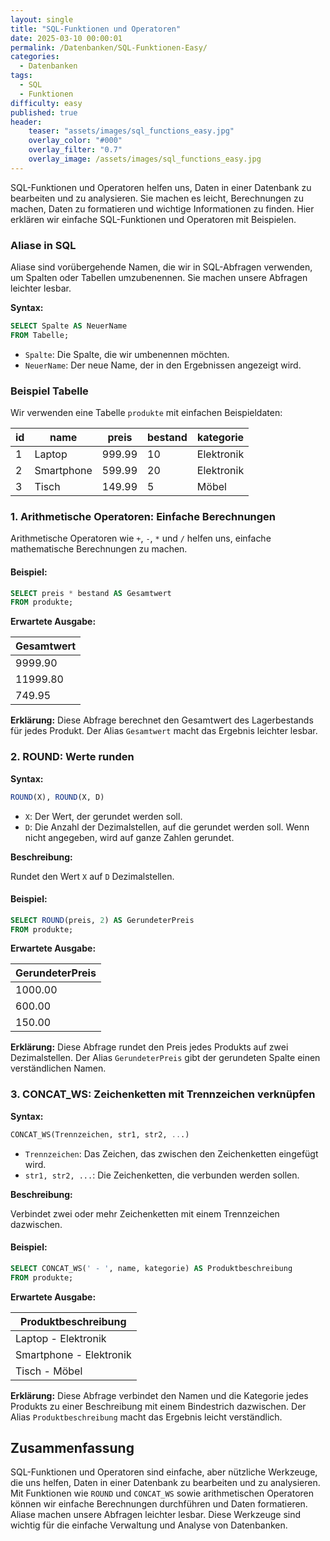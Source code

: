```yaml
---
layout: single
title: "SQL-Funktionen und Operatoren"
date: 2025-03-10 00:00:01
permalink: /Datenbanken/SQL-Funktionen-Easy/
categories:
  - Datenbanken
tags:
  - SQL
  - Funktionen
difficulty: easy
published: true
header:
    teaser: "assets/images/sql_functions_easy.jpg"
    overlay_color: "#000"
    overlay_filter: "0.7"
    overlay_image: /assets/images/sql_functions_easy.jpg
---
```


SQL-Funktionen und Operatoren helfen uns, Daten in einer Datenbank zu bearbeiten und zu analysieren. Sie machen es leicht, Berechnungen zu machen, Daten zu formatieren und wichtige Informationen zu finden. Hier erklären wir einfache SQL-Funktionen und Operatoren mit Beispielen.

### Aliase in SQL

Aliase sind vorübergehende Namen, die wir in SQL-Abfragen verwenden, um Spalten oder Tabellen umzubenennen. Sie machen unsere Abfragen leichter lesbar.

**Syntax:**

```sql
SELECT Spalte AS NeuerName
FROM Tabelle;
```

- `Spalte`: Die Spalte, die wir umbenennen möchten.
- `NeuerName`: Der neue Name, der in den Ergebnissen angezeigt wird.

### Beispiel Tabelle

Wir verwenden eine Tabelle `produkte` mit einfachen Beispieldaten:

| id | name       | preis | bestand | kategorie  |
|----|------------|-------|---------|------------|
| 1  | Laptop     | 999.99| 10      | Elektronik |
| 2  | Smartphone | 599.99| 20      | Elektronik |
| 3  | Tisch      | 149.99| 5       | Möbel      |

### 1. Arithmetische Operatoren: Einfache Berechnungen

Arithmetische Operatoren wie `+`, `-`, `*` und `/` helfen uns, einfache mathematische Berechnungen zu machen.

#### Beispiel:

```sql
SELECT preis * bestand AS Gesamtwert
FROM produkte;
```

**Erwartete Ausgabe:**

| Gesamtwert |
|------------|
| 9999.90    |
| 11999.80   |
| 749.95     |

**Erklärung:** Diese Abfrage berechnet den Gesamtwert des Lagerbestands für jedes Produkt. Der Alias `Gesamtwert` macht das Ergebnis leichter lesbar.

### 2. ROUND: Werte runden

**Syntax:**

```sql
ROUND(X), ROUND(X, D)
```

- `X`: Der Wert, der gerundet werden soll.
- `D`: Die Anzahl der Dezimalstellen, auf die gerundet werden soll. Wenn nicht angegeben, wird auf ganze Zahlen gerundet.

**Beschreibung:**

Rundet den Wert `X` auf `D` Dezimalstellen.

#### Beispiel:

```sql
SELECT ROUND(preis, 2) AS GerundeterPreis
FROM produkte;
```

**Erwartete Ausgabe:**

| GerundeterPreis |
|-----------------|
| 1000.00         |
| 600.00          |
| 150.00          |

**Erklärung:** Diese Abfrage rundet den Preis jedes Produkts auf zwei Dezimalstellen. Der Alias `GerundeterPreis` gibt der gerundeten Spalte einen verständlichen Namen.

### 3. CONCAT_WS: Zeichenketten mit Trennzeichen verknüpfen

**Syntax:**

```sql
CONCAT_WS(Trennzeichen, str1, str2, ...)
```

- `Trennzeichen`: Das Zeichen, das zwischen den Zeichenketten eingefügt wird.
- `str1, str2, ...`: Die Zeichenketten, die verbunden werden sollen.

**Beschreibung:**

Verbindet zwei oder mehr Zeichenketten mit einem Trennzeichen dazwischen.

#### Beispiel:

```sql
SELECT CONCAT_WS(' - ', name, kategorie) AS Produktbeschreibung
FROM produkte;
```

**Erwartete Ausgabe:**

| Produktbeschreibung       |
|---------------------------|
| Laptop - Elektronik       |
| Smartphone - Elektronik   |
| Tisch - Möbel             |

**Erklärung:** Diese Abfrage verbindet den Namen und die Kategorie jedes Produkts zu einer Beschreibung mit einem Bindestrich dazwischen. Der Alias `Produktbeschreibung` macht das Ergebnis leicht verständlich.

## Zusammenfassung

SQL-Funktionen und Operatoren sind einfache, aber nützliche Werkzeuge, die uns helfen, Daten in einer Datenbank zu bearbeiten und zu analysieren. Mit Funktionen wie `ROUND` und `CONCAT_WS` sowie arithmetischen Operatoren können wir einfache Berechnungen durchführen und Daten formatieren. Aliase machen unsere Abfragen leichter lesbar. Diese Werkzeuge sind wichtig für die einfache Verwaltung und Analyse von Datenbanken.